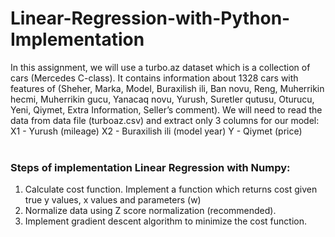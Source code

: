 # Linear-Regression-with-Python-Implementation

In this assignment, we will use a turbo.az dataset which is a collection of cars (Mercedes C-class). It contains information about 1328 cars with features of (Sheher, Marka, Model, Buraxilish ili, Ban novu, Reng, Muherrikin hecmi, Muherrikin gucu, Yanacaq novu, Yurush, Suretler qutusu, Oturucu, Yeni, Qiymet, Extra Information, Seller’s comment). We will need to read the data from data file (turboaz.csv) and extract only 3 columns for our model:
X1 - Yurush (mileage)
X2 - Buraxilish ili (model year)
Y - Qiymet (price) </br></br>

### Steps of implementation Linear Regression with Numpy:
1) Calculate cost function. Implement a function which returns cost given true y values, x values and parameters (w) </br>
2) Normalize data using Z score normalization (recommended). </br>
3) Implement gradient descent algorithm to minimize the cost function.
